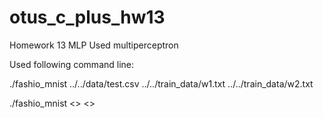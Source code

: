 # otus_c_plus_hw13
Homework 13 MLP
Used multiperceptron

Used following command line:

./fashio_mnist ../../data/test.csv  ../../train_data/w1.txt  ../../train_data/w2.txt

./fashio_mnist <<test file>> <<w1 layer>> <w2 layer>
          

